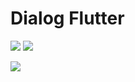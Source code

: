 # Dialog Flutter

![](https://img.shields.io/badge/Made%20with-Flutter-blue) ![](https://img.shields.io/badge/Made%20with-Dart-blue)


![](https://imgur.com/MctHcnn.gif)
